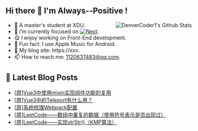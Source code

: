 ## Hi there 👋 I'm Always--Positive !
<div>
  <img alt="DenverCoder1's Github Stats" src="https://denvercoder1-github-readme-stats.vercel.app/api?username=qq1120637483&show_icons=true&count_private=true&theme=react&hide_border=true&hide_title=true&bg_color=1F222E&title_color=F85D7F&icon_color=F8D866" align= "right" />

- 🎒 A master's student at XDU. 
- 🔬 I’m currently focused on [![Next](https://img.shields.io/badge/-Next-brightgreen)](https://). 
- 😋 I enjoy working on Front-End development.
- 🎵 Fun fact: I use Apple Music for Android.
- 📝 My blog site: https://xxx.
- 📫 How to reach me:  1120637483@qq.com.
</div>  


## 📕 Latest Blog Posts

<!-- BLOG-POST-LIST:START -->
- [[原]Vue3中使用mixin实现组件功能的复用](https://blog.csdn.net/sinat_41696687/article/details/122139580)
- [[原]Vue3中的Teleport有什么用？](https://blog.csdn.net/sinat_41696687/article/details/122139559)
- [[原]系统梳理Webpack配置](https://blog.csdn.net/sinat_41696687/article/details/122139539)
- [[原]LeetCode——数组中重复的数据（使用符号表示是否出现过）](https://blog.csdn.net/sinat_41696687/article/details/122100750)
- [[原]LeetCode——实现strStr&lpar;&rpar;（KMP算法）](https://blog.csdn.net/sinat_41696687/article/details/122054745)
<!-- BLOG-POST-LIST:END -->









